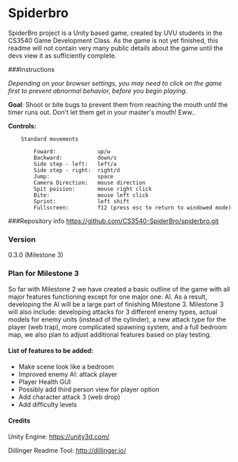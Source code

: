 # Spiderbro

SpiderBro project is a Unity based game, created by UVU students in the CS3540 Game Development Class.  As the game is not yet finished, this readme will not contain very many public details about the game until the devs view it as sufficiently complete.

###Instructions	

*Depending on your browser settings, you may need to click on the game first to prevent abnormal behavior, before you begin playing.*
	
**Goal**: Shoot or bite bugs to prevent them from reaching the mouth until the timer runs out.  Don't let them get in your master's mouth! Eww..
	
	
**Controls:** 
		
	
			
		Standard movements

			Foward: 		    up/w
			Backward:		    down/s
			Side step - left: 	left/a			
			Side step - right:	right/d			
			Jump: 			    space		
			Camera Direction: 	mouse direction		
			Spit poision:		mouse right click
			Bite:			    mouse left click
			Sprint:			    left shift
			Fullscreen:		    f12 (press esc to return to windowed mode)


###Repository info
https://github.com/CS3540-SpiderBro/spiderbro.git

### Version
0.3.0 (Milestone 3)

### Plan for Milestone 3


So far with Milestone 2 we have created a basic outline of the game with all major features functioning except for one major one: AI.  As a result, developing the AI will be a large part of finishing Milestone 3.  Milestone 3 will also include: developing attacks for 3 different enemy types, actual models for enemy units (instead of the cylinder), a new attack type for the player (web trap), more complicated spawning system, and a full bedroom map, we also plan to adjust additional features based on play testing.

#### List of features to be added:
- Make scene look like a bedroom
- Improved enemy AI: attack player
- Player Health GUI
- Possibly add third person view for player option
- Add character attack 3 (web drop)
- Add difficulty levels

#### Credits
Unity Engine: https://unity3d.com/

Dillinger Readme Tool: http://dillinger.io/

